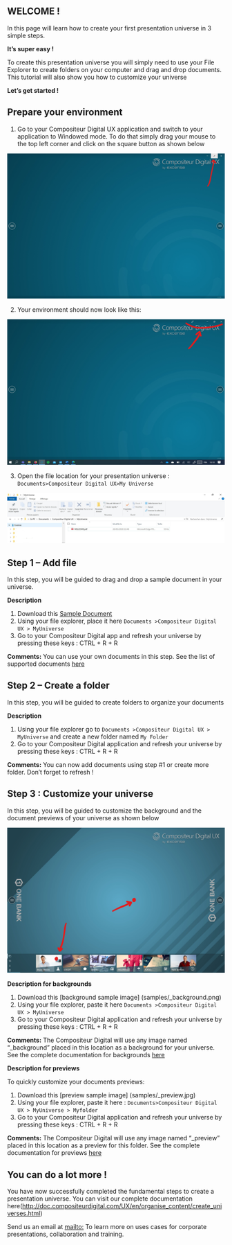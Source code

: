## WELCOME !
In this page will learn how to create your first presentation universe in 3 simple steps.

**It’s super easy !**

To create this presentation universe you will simply need to use your File Explorer to create folders on your computer and drag and drop documents. This tutorial will also show you how to customize your universe

**Let’s get started !**

## Prepare your environment

1. Go to your Compositeur Digital UX application and switch to your application to Windowed mode. To do that simply drag your mouse to the top left corner and click on the square button as shown below

![windowed](img/windowed.jpg)



2. Your environment should now look like this:

![windowed2](img/windowed2.jpg)



3. Open the file location for your presentation universe : `Documents>Compositeur Digital UX>My Universe`

![filelocation1](img/filelocation1.jpg)


## Step 1 – Add file

In this step, you will be guided to drag and drop a sample document in your universe. 

**Description** 
1.	Download this [Sample Document](samples/DocumentPDF.pdf) 
2.	Using your file explorer, place it here `Documents >Compositeur Digital UX > MyUniverse`
3.  Go to your Compositeur Digital app and refresh your universe by pressing these keys : CTRL + R + R 

**Comments:** You can use your own documents in this step. See the list of supported documents [here](http://doc.compositeurdigital.com/UX/en/organise_content/supported_content/) 



## Step 2 – Create a folder

In this step, you will be guided to create folders to organize your documents 

**Description** 
1.	Using your file explorer go to `Documents >Compositeur Digital UX > MyUniverse` and create a new folder named `My Folder`
2.	Go to your Compositeur Digital application and refresh your universe by pressing these keys : CTRL + R + R 

**Comments:** You can now add documents using step #1 or create more folder. Don’t forget to refresh ! 



## Step 3 :  Customize your universe

In this step, you will be guided to customize the background and the document previews of your universe as shown below

![customize](img/customize.jpg)


**Description for backgrounds** 

1.	Download this [background sample image] (samples/\_background.png)
2.	Using your file explorer, paste it here `Documents >Compositeur Digital UX > MyUniverse`
3.	Go to your Compositeur Digital application and refresh your universe by pressing these keys : CTRL + R + R 

**Comments:**  The Compositeur Digital will use any image named “_background” placed in this location as a background for your universe. See the complete documentation for backgrounds [here](http://doc.compositeurdigital.com/UX/en/organise_content/create_universes.html#background)


**Description for previews** 

To quickly customize your documents previews:

1.	Download this [preview sample image] (samples/\_preview.jpg)
2.	Using your file explorer, paste it here : `Documents>Compositeur Digital UX > MyUniverse > Myfolder`
3.	Go to your Compositeur Digital application and refresh your universe by pressing these keys : CTRL + R + R 

**Comments:** The Compositeur Digital will use any image named “_preview” placed in this location as a preview for this folder. See the complete documentation for previews [here](http://doc.compositeurdigital.com/UX/en/organise_content/create_universes.html#thumbnails)




## You can do a lot more ! ## 

You have now successfully completed the fundamental steps to create a presentation universe. You can visit our complete documentation here(http://doc.compositeurdigital.com/UX/en/organise_content/create_universes.html)

Send us an email at <mailto:> To learn more on uses cases for corporate presentations, collaboration and training.


